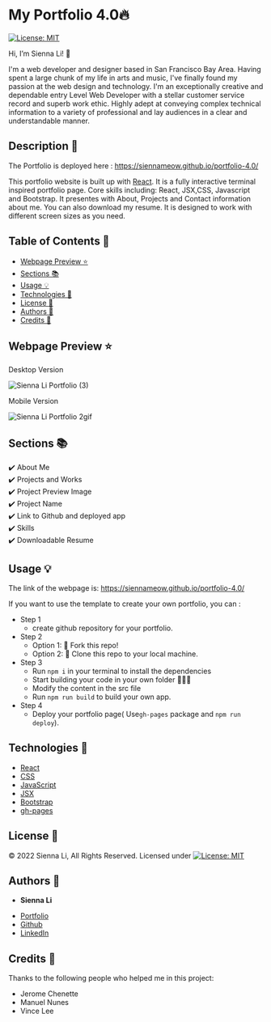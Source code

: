# My Portfolio 4.0🔥

[![License: MIT](https://img.shields.io/badge/License-MIT-yellow.svg)](https://github.com/siennameow/portfolio-4.0/blob/main/LICENSE)

Hi, I’m Sienna Li! 👋

I'm a web developer and designer based in San Francisco Bay Area. Having spent a large chunk of my life in arts and music, I've finally found my passion at the web design and technology. I'm an exceptionally creative and dependable entry Level Web Developer with a stellar customer service record and superb work ethic. Highly adept at conveying complex technical information to a variety of professional and lay audiences in a clear and understandable manner. 

## Description 📝 

The Portfolio is deployed here : https://siennameow.github.io/portfolio-4.0/

This portfolio website is built up with [React](https://reactjs.org/). It is a fully interactive terminal inspired portfolio page. Core skills including: React, JSX,CSS, Javascript and Bootstrap. It presentes with About, Projects and Contact information about me. You can also download my resume. It is designed to work with different screen sizes as you need. 


## Table of Contents 📖

* [Webpage Preview ⭐](#webpage-preview-)
* [Sections 📚](#sections-)
* [Usage 💡](#usage-)
* [Technologies 🔧](#technologies-)
* [License 📜](#license-)
* [Authors 👩](#authors-)
* [Credits 🙌](#credits-)

## Webpage Preview ⭐


Desktop Version

![Sienna Li Portfolio (3)](https://user-images.githubusercontent.com/101283174/171313345-0d6f45ce-470c-4115-9002-24f4ed2c0223.gif)


Mobile Version  

![Sienna Li Portfolio 2gif](https://user-images.githubusercontent.com/101283174/171313354-b815b002-ffb6-4057-9878-8e2dc5a0016e.gif)


## Sections 📚


✔️ About Me\
✔️ Projects and Works\
✔️ Project Preview Image\
✔️ Project Name\
✔️ Link to Github and deployed app\
✔️ Skills\
✔️ Downloadable Resume


## Usage 💡


The link of the webpage is: https://siennameow.github.io/portfolio-4.0/


If you want to use the template to create your own portfolio, you can :


- Step 1
    - create github repository for your portfolio.
- Step 2
    - Option 1: 🍴 Fork this repo!
    - Option 2: 👯 Clone this repo to your local machine.
- Step 3
    - Run `npm i` in your terminal to install the dependencies
    - Start building your code in your own folder 🔨🔨🔨
    - Modify the content in the src file
    - Run `npm run build` to build your own app.
- Step 4
    - Deploy your portfolio page( Use`gh-pages` package and `npm run deploy`).

## Technologies 🔧

* [React](https://reactjs.org/)
* [CSS](https://developer.mozilla.org/en-US/docs/Web/CSS)
* [JavaScript](https://developer.mozilla.org/en-US/docs/Web/JavaScript)
* [JSX](https://reactjs.org/docs/introducing-jsx.html)
* [Bootstrap](https://getbootstrap.com/)
* [gh-pages](https://www.npmjs.com/package/gh-pages)

## License 📜
© 2022 Sienna Li, All Rights Reserved. Licensed under  [![License: MIT](https://img.shields.io/badge/License-MIT-yellow.svg)](https://github.com/siennameow/portfolio-4.0/blob/main/LICENSE)

## Authors 👩

* **Sienna Li** 

- [Portfolio](https://sienna-portfolio3.herokuapp.com/)
- [Github](https://github.com/siennameow)
- [LinkedIn](https://www.linkedin.com/in/hexuanli/)


## Credits 🙌

Thanks to the following people who helped me in this project:
- Jerome Chenette
- Manuel Nunes
- Vince Lee

